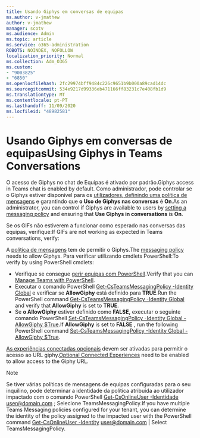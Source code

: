 ```yaml
---
title: Usando Giphys em conversas de equipas
ms.author: v-jmathew
author: v-jmathew
manager: scotv
ms.audience: Admin
ms.topic: article
ms.service: o365-administration
ROBOTS: NOINDEX, NOFOLLOW
localization_priority: Normal
ms.collection: Adm_O365
ms.custom:
- "9003825"
- "6850"
ms.openlocfilehash: 2fc29974bff9484c226c9651b9b000a89cad14dc
ms.sourcegitcommit: 534e9217d99336eb471166ff83231c7e408fb1d9
ms.translationtype: MT
ms.contentlocale: pt-PT
ms.lasthandoff: 11/09/2020
ms.locfileid: "48982581"
---
```

# <a name="using-giphys-in-teams-conversations"></a><span data-ttu-id="87221-102">Usando Giphys em conversas de equipas</span><span class="sxs-lookup"><span data-stu-id="87221-102">Using Giphys in Teams Conversations</span></span>

<span data-ttu-id="87221-103">O acesso de Giphys no chat de Equipas é ativado por padrão.</span><span class="sxs-lookup"><span data-stu-id="87221-103">Giphys access in Teams chat is enabled by default.</span></span> <span data-ttu-id="87221-104">Como administrador, pode controlar se o Giphys estiver disponível para os [utilizadores, definindo uma política de mensagens](https://docs.microsoft.com/microsoftteams/messaging-policies-in-teams#messaging-policy-settings) e garantindo que **o Uso de Giphys nas conversas** é **On**.</span><span class="sxs-lookup"><span data-stu-id="87221-104">As an administrator, you can control if Giphys are available to users by [setting a messaging policy](https://docs.microsoft.com/microsoftteams/messaging-policies-in-teams#messaging-policy-settings) and ensuring that **Use Giphys in conversations** is **On**.</span></span>

<span data-ttu-id="87221-105">Se os GIFs não estiverem a funcionar como esperado nas conversas das equipas, verifique:</span><span class="sxs-lookup"><span data-stu-id="87221-105">If GIFs are not working as expected in Teams conversations, verify:</span></span>

<span data-ttu-id="87221-106">A [política de mensagens](https://docs.microsoft.com/microsoftteams/messaging-policies-in-teams) tem de permitir o Giphys.</span><span class="sxs-lookup"><span data-stu-id="87221-106">The [messaging policy](https://docs.microsoft.com/microsoftteams/messaging-policies-in-teams) needs to allow Giphys.</span></span> <span data-ttu-id="87221-107">Para verificar utilizando cmdlets PowerShell:</span><span class="sxs-lookup"><span data-stu-id="87221-107">To verify by using PowerShell cmdlets:</span></span>

- <span data-ttu-id="87221-108">Verifique se consegue [gerir equipas com PowerShell](https://docs.microsoft.com/microsoftteams/teams-powershell-overview?view=o365-worldwide#manage-teams-with-powershell).</span><span class="sxs-lookup"><span data-stu-id="87221-108">Verify that you can [Manage Teams with PowerShell](https://docs.microsoft.com/microsoftteams/teams-powershell-overview?view=o365-worldwide#manage-teams-with-powershell).</span></span>
- <span data-ttu-id="87221-109">Executar o comando PowerShell [Get-CsTeamsMessagingPolicy -Identity Global](https://docs.microsoft.com/powershell/module/skype/get-csteamsmessagingpolicy?view=skype-ps) e verificar se **AllowGiphy** está definido para **TRUE**.</span><span class="sxs-lookup"><span data-stu-id="87221-109">Run the PowerShell command [Get-CsTeamsMessagingPolicy -Identity Global](https://docs.microsoft.com/powershell/module/skype/get-csteamsmessagingpolicy?view=skype-ps) and verify that **AllowGiphy** is set to **TRUE**.</span></span>
- <span data-ttu-id="87221-110">Se **o AllowGiphy** estiver definido como **FALSE,** executar o seguinte comando PowerShell [Set-CsTeamsMessagingPolicy -Identity Global -AllowGiphy $True](https://docs.microsoft.com/powershell/module/skype/set-csteamsmessagingpolicy?view=skype-ps).</span><span class="sxs-lookup"><span data-stu-id="87221-110">If **AllowGiphy** is set to **FALSE** , run the following PowerShell command [Set-CsTeamsMessagingPolicy -Identity Global -AllowGiphy $True](https://docs.microsoft.com/powershell/module/skype/set-csteamsmessagingpolicy?view=skype-ps).</span></span>

<span data-ttu-id="87221-111">[As experiências conectadas opcionais](https://docs.microsoft.com/deployoffice/privacy/optional-connected-experiences) devem ser ativadas para permitir o acesso ao URL giphy.</span><span class="sxs-lookup"><span data-stu-id="87221-111">[Optional Connected Experiences](https://docs.microsoft.com/deployoffice/privacy/optional-connected-experiences) need to be enabled to allow access to the Giphy URL.</span></span>

> [!NOTE]
> <span data-ttu-id="87221-112">Se tiver várias políticas de mensagens de equipas configuradas para o seu inquilino, pode determinar a identidade da política atribuída ao utilizador impactado com o comando PowerShell [Get-CsOnlineUser -Identidade](https://docs.microsoft.com/powershell/module/skype/get-csonlineuser?view=skype-ps) <user@domain.com> ; Selecione TeamsMessagingPolicy.</span><span class="sxs-lookup"><span data-stu-id="87221-112">If you have multiple Teams Messaging policies configured for your tenant, you can determine the identity of the policy assigned to the impacted user with the PowerShell command [Get-CsOnlineUser -Identity](https://docs.microsoft.com/powershell/module/skype/get-csonlineuser?view=skype-ps) <user@domain.com> | Select TeamsMessagingPolicy.</span></span>
